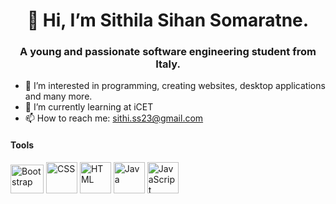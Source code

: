 <h1 align="center">👋 Hi, I’m Sithila Sihan Somaratne.</h1>

<h3 align="center">A young and passionate software engineering student from Italy.</h3>


- 👀 I’m interested in programming, creating websites, desktop applications and many more.
- 🌱 I’m currently learning at iCET
- 📫 How to reach me: sithi.ss23@gmail.com

<h4>Tools</h4>
<a href="https://getbootstrap.com/"><img src="https://upload.wikimedia.org/wikipedia/commons/thumb/b/b2/Bootstrap_logo.svg/1200px-Bootstrap_logo.svg.png" width="53" height="46" alt="Bootstrap"></a>
<a href="https://developer.mozilla.org/en-US/docs/Web/CSS"><img src="https://upload.wikimedia.org/wikipedia/commons/d/d5/CSS3_logo_and_wordmark.svg" width="50" height="50" alt="CSS"></a>
<a href="https://developer.mozilla.org/en-US/docs/Web/HTML"><img src="https://upload.wikimedia.org/wikipedia/commons/thumb/6/61/HTML5_logo_and_wordmark.svg/800px-HTML5_logo_and_wordmark.svg.png" width="50" height="50" alt="HTML"></a>
<a href="https://www.java.com/en/"><img src="https://cdn.icon-icons.com/icons2/2699/PNG/512/java_logo_icon_169577.png" width="50" height="50" alt="Java"></a>
<a href="https://developer.mozilla.org/en-US/docs/Web/JavaScript"><img src="https://upload.wikimedia.org/wikipedia/commons/thumb/9/99/Unofficial_JavaScript_logo_2.svg/800px-Unofficial_JavaScript_logo_2.svg.png" width="50" height="50" alt="JavaScript"></a>



<!---
Sithila-Sihan-Somaratne/Sithila-Sihan-Somaratne is a ✨ special ✨ repository because its `README.md` (this file) appears on your GitHub profile.
You can click the Preview link to take a look at your changes.
--->

